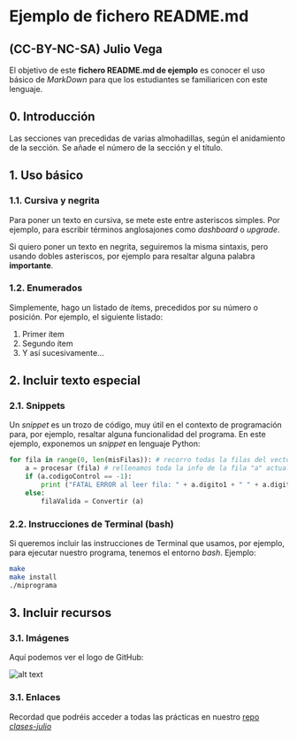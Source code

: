 # Ejemplo de fichero README.md
## (CC-BY-NC-SA) Julio Vega

El objetivo de este **fichero README.md de ejemplo** es conocer el uso básico de *MarkDown* para que los estudiantes se familiaricen con este lenguaje.

## 0. Introducción

Las secciones van precedidas de varias almohadillas, según el anidamiento de la sección. Se añade el número de la sección y el título.

## 1. Uso básico

### 1.1. Cursiva y negrita

Para poner un texto en cursiva, se mete este entre asteriscos simples. Por ejemplo, para escribir términos anglosajones como *dashboard* o *upgrade*.

Si quiero poner un texto en negrita, seguiremos la misma sintaxis, pero usando dobles asteriscos, por ejemplo para resaltar alguna palabra **importante**.

### 1.2. Enumerados

Simplemente, hago un listado de ítems, precedidos por su número o posición. Por ejemplo, el siguiente listado:

1. Primer ítem
2. Segundo ítem
3. Y así sucesivamente...

## 2. Incluir texto especial

### 2.1. Snippets

Un *snippet* es un trozo de código, muy útil en el contexto de programación para, por ejemplo, resaltar alguna funcionalidad del programa. En este ejemplo, exponemos un *snippet* en lenguaje Python:

```python
for fila in range(0, len(misFilas)): # recorro todas la filas del vector
    a = procesar (fila) # rellenamos toda la info de la fila "a" actual
    if (a.codigoControl == -1):
        print ("FATAL ERROR al leer fila: " + a.digito1 + " " + a.digito2 + ", " + a.tipo)
    else:
        filaValida = Convertir (a)
```

### 2.2. Instrucciones de Terminal (bash)

Si queremos incluir las instrucciones de Terminal que usamos, por ejemplo, para ejecutar nuestro programa, tenemos el entorno *bash*. Ejemplo:

```bash
make
make install
./miprograma
```

## 3. Incluir recursos

### 3.1. Imágenes

Aquí podemos ver el logo de GitHub:

![alt text](https://github.githubassets.com/images/modules/logos_page/GitHub-Logo.png "Logo de GitHub")

### 3.1. Enlaces

Recordad que podréis acceder a todas las prácticas en nuestro [repo *clases-julio*](https://github.com/clases-julio)

